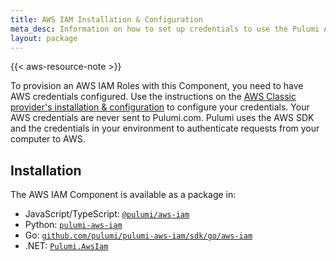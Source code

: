 ```yaml
---
title: AWS IAM Installation & Configuration
meta_desc: Information on how to set up credentials to use the Pulumi AWS IAM component.
layout: package
---
```


{{< aws-resource-note >}}

To provision an AWS IAM Roles with this Component, you need to have AWS credentials configured. Use the instructions on the [AWS Classic provider's installation & configuration](/registry/packages/aws/installation-configuration) to configure your credentials. Your AWS credentials are never sent to Pulumi.com. Pulumi uses the AWS SDK and the credentials in your environment to authenticate requests from your computer to AWS.

## Installation

The AWS IAM Component is available as a package in:

* JavaScript/TypeScript: [`@pulumi/aws-iam`](https://www.npmjs.com/package/@pulumi/aws-iam)
* Python: [`pulumi-aws-iam`](https://pypi.org/project/pulumi-aws-iam/)
* Go: [`github.com/pulumi/pulumi-aws-iam/sdk/go/aws-iam`](https://github.com/pulumi/pulumi-aws-iam)
* .NET: [`Pulumi.AwsIam`](https://www.nuget.org/packages/Pulumi.AwsIam)
